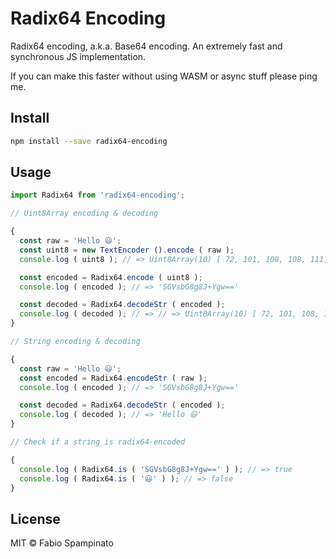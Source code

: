 # Radix64 Encoding

Radix64 encoding, a.k.a. Base64 encoding. An extremely fast and synchronous JS implementation.

If you can make this faster without using WASM or async stuff please ping me.

## Install

```sh
npm install --save radix64-encoding
```

## Usage

```ts
import Radix64 from 'radix64-encoding';

// Uint8Array encoding & decoding

{
  const raw = 'Hello 😃';
  const uint8 = new TextEncoder ().encode ( raw );
  console.log ( uint8 ); // => Uint8Array(10) [ 72, 101, 108, 108, 111,  32, 240, 159, 152, 131 ]

  const encoded = Radix64.encode ( uint8 );
  console.log ( encoded ); // => 'SGVsbG8g8J+Ygw=='

  const decoded = Radix64.decodeStr ( encoded );
  console.log ( decoded ); // => // => Uint8Array(10) [ 72, 101, 108, 108, 111,  32, 240, 159, 152, 131 ]
}

// String encoding & decoding

{
  const raw = 'Hello 😃';
  const encoded = Radix64.encodeStr ( raw );
  console.log ( encoded ); // => 'SGVsbG8g8J+Ygw=='

  const decoded = Radix64.decodeStr ( encoded );
  console.log ( decoded ); // => 'Hello 😃'
}

// Check if a string is radix64-encoded

{
  console.log ( Radix64.is ( 'SGVsbG8g8J+Ygw==' ) ); // => true
  console.log ( Radix64.is ( '😃' ) ); // => false
}
```

## License

MIT © Fabio Spampinato
